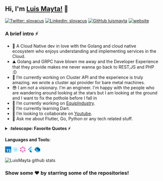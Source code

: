 ## Hi, I'm [Luis Mayta!](https://luismayta.github.io) 👋

[![Twitter: slovacus](https://img.shields.io/twitter/follow/slovacus?style=social)](https://twitter.com/slovacus)
[![Linkedin: slovacus](https://img.shields.io/badge/-slovacus-blue?style=flat-square&logo=Linkedin&logoColor=white&link=https://www.linkedin.com/in/luismayta/)](https://www.linkedin.com/in/luismayta/)
[![GitHub luismayta](https://img.shields.io/github/followers/luismayta?label=follow&style=social)](https://github.com/luismayta)
[![website](https://img.shields.io/badge/PortfolioWebsite-luis.mayta-2648ff?style=flat-square&logo=google-chrome)](https://luismayta.github.io/)


### A brief intro ⚡

- 🚀 A Cloud Native dev in love with the Golang and cloud native ecosystem who enjoys understanding and implementing services in the Cloud.
- ⛰️ Golang and GRPC have blown me away and the Developer Experience that they provide makes me never wanna go back to REST,JS and PHP :D
- 🌱 I’m currently working on Cluster API and the experience is truly amazing. we wrote a cluster api provider for bare metal machines. 
- 😎 I am not a visionary. I'm an engineer. I'm happy with the people who are wandering around looking at the stars but I am looking at the ground and I want to fix the pothole before I fall in
- 🔭 I’m currently working on [EquipIndustry](https://equipindustry.com).
- 🌱 I’m currently learning Dart.
- 👯 I’m looking to collaborate on [Youtube](https://youtube.com/slovacus).
- 💬 Ask me about Flutter, Go, Python or any tech related stuff.

<details>
  <summary><b>:telescope: Favorite Quotes ⚡</b></summary>
-  See, you not only have to be a good coder to create a system like Linux, you have to be a sneaky bastard too. ~ Linus Torvalds<br />
-  The Linux philosophy is 'Laugh in the face of danger'. Oops. Wrong One. 'Do it yourself'. Yes, that's it. ~ Linus Torvalds<br />
- Microsoft isn't evil, they just make really crappy operating systems. ~ Linus Torvalds<br />
-  In real open source, you have the right to control your own destiny. ~ Linus Torvalds<br />
</details>


**Languages and Tools:**

<code><img height="20" src="https://raw.githubusercontent.com/github/explore/80688e429a7d4ef2fca1e82350fe8e3517d3494d/topics/typescript/typescript.png"></code>
<code><img height="20" src="https://raw.githubusercontent.com/github/explore/80688e429a7d4ef2fca1e82350fe8e3517d3494d/topics/react/react.png"></code>
<code><img height="20" src="https://raw.githubusercontent.com/github/explore/5c058a388828bb5fde0bcafd4bc867b5bb3f26f3/topics/graphql/graphql.png"></code>
<code><img height="20" src="https://raw.githubusercontent.com/github/explore/80688e429a7d4ef2fca1e82350fe8e3517d3494d/topics/flutter/flutter.png"></code>
<code><img height="20" src="https://raw.githubusercontent.com/github/explore/80688e429a7d4ef2fca1e82350fe8e3517d3494d/topics/dart/dart.png"></code>

![LuisMayta github stats](https://github-readme-stats.vercel.app/api?username=luismayta&show_icons=true&theme=dark)


### Show some ❤️ by starring some of the repositories!
